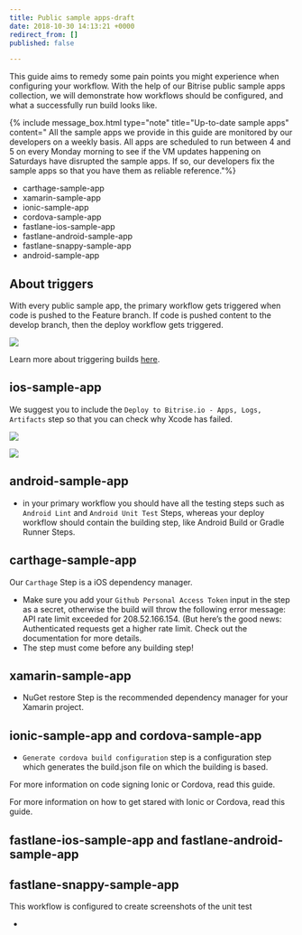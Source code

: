 ```yaml
---
title: Public sample apps-draft
date: 2018-10-30 14:13:21 +0000
redirect_from: []
published: false

---
```

This guide aims to remedy some pain points you might experience when configuring your workflow. With the help of our Bitrise public sample apps collection, we will demonstrate how workflows should be configured, and what a successfully run build looks like.

{% include message_box.html type="note" title="Up-to-date sample apps" content=" All the sample apps we provide in this guide are monitored by our developers on a weekly basis. All apps are scheduled to run between 4 and 5 on every Monday morning to see if the VM updates happening on Saturdays have disrupted the sample apps. If so, our developers fix the sample apps so that you have them as reliable reference."%}

* carthage-sample-app
* xamarin-sample-app
* ionic-sample-app
* cordova-sample-app
* fastlane-ios-sample-app
* fastlane-android-sample-app
* fastlane-snappy-sample-app
* android-sample-app

## About triggers

With every public sample app, the primary workflow gets triggered when code is pushed to the Feature branch. If code is pushed content to the develop branch, then the deploy workflow gets triggered.

![](/img/triggers-sample-app.png)

Learn more about triggering builds [here](/builds/triggering-builds/triggering-builds/).

## ios-sample-app

We suggest you to include the `Deploy to Bitrise.io - Apps, Logs, Artifacts` step so that you can check why Xcode has failed. 

![](/img/sample-app-ios.png)

![](/img/xcode-test-results.png)

## android-sample-app

* in your primary workflow you should have all the testing steps such as `Android Lint` and `Android Unit Test` Steps, whereas your deploy workflow should contain the building step, like Android Build or Gradle Runner Steps.

## carthage-sample-app

Our `Carthage` Step is a iOS dependency manager.

* Make sure you add your `Github Personal Access Token` input in the step as a secret, otherwise the build will throw the following error message: API rate limit exceeded for 208.52.166.154. (But here’s the good news: Authenticated requests get a higher rate limit. Check out the documentation for more details.
* The step must come before any building step!

## xamarin-sample-app

* NuGet restore Step is the recommended dependency manager for your Xamarin project.

## ionic-sample-app and cordova-sample-app

* `Generate cordova build configuration` step is a configuration step which generates the build.json file on which the building is based.

For more information on code signing Ionic or Cordova, read this guide.

For more information on how to get stared with Ionic or Cordova, read this guide.

## fastlane-ios-sample-app and fastlane-android-sample-app

## fastlane-snappy-sample-app

This workflow is configured to create screenshots of the unit test

* 